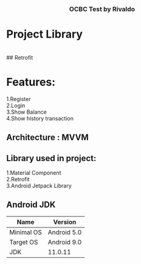 <h3 align="center">OCBC Test by Rivaldo</h3>

<!-- ABOUT THE PROJECT -->
# Project Library
<br />
## Retrofit 

# Features:
1.Register
<br>
2.Login 
<br>
3.Show Balance
<br>
4.Show history transaction

## Architecture : MVVM


## Library used in project:
1.Material Component
<br>
2.Retrofit
<br>
3.Android Jetpack Library


## Android JDK
| Name | Version | 
| ------------- | ------------- | 
| Minimal OS | Android 5.0 | 
| Target OS | Android 9.0 | 
| JDK | 11.0.11 |

